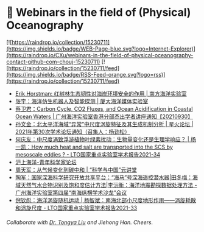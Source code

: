 # 🌊 Webinars in the field of (Physical) Oceanography

[![https://raindrop.io/collection/15230711](https://img.shields.io/badge/WEB-Page-blue.svg?logo=Internet-Explorer)](https://raindrop.io/CXu/webinars-in-the-field-of-physical-oceanography-contact-github-com-chouj-15230711) [![https://raindrop.io/collection/15230711/feed](https://img.shields.io/badge/RSS-Feed-orange.svg?logo=rss)](https://raindrop.io/collection/15230711/feed)

<!-- BLOG-POST-LIST:START -->
- [Erik Horstman: 红树林生态韧性对海岸环境安全的作用 | 南方海洋实验室](https://mp.weixin.qq.com/s/o0jJgEvvc-BgiPZQmfnnBA)
- [张宇：海洋仿生机器人及智能探测 | 厦大海洋媒体实验室](https://mp.weixin.qq.com/s/F2aJO1hWrH9uCLtB4TUnBw)
- [蔡卫君：Carbon Cycle, CO2 Fluxes, and Ocean Acidification in Coastal Ocean Waters | 广州海洋实验室香港分部杰出学者讲座通知【20210930】](https://mp.weixin.qq.com/s/Iqcj2Y5hDirpj2__77CP2Q)
- [孙文金：北太平洋海域“异常”中尺度涡旋特征及其生成机制分析 | 星火论坛 | 2021年第30次学术论坛通知（召集人：杨劲松）](https://mp.weixin.qq.com/s/EEEOuGIfvZ2MM7upPAK64A)
- [何庆友：中尺度涡致浮游植物叶绿素扰动：生物量变化还是生理学响应？ | 杨一凯：How much heat and salt are transported into the SCS by mesoscale eddies ? - LTO国家重点实验室学术报告2021-34](https://mp.weixin.qq.com/s/tnPCQZZQjyqz3RvFU7Ab1Q)
- [沪上海洋-青年科学家论坛](https://mp.weixin.qq.com/s/AtpTmsLUCdL_uyVvI7rUNA)
- [周天军：从气候变化到碳中和 | “科学与中国”云讲堂](https://mp.weixin.qq.com/s/khvDA0ZVdiIARKGWH9tmZQ)
- [陶军：国家深海科学研究开放共享平台：“海马”号深海遥控潜水器|田冬梅：海域天然气水合物识别及饱和度估计方法|李沅衡：海洋地震勘探数据处理方法 - 广州海洋实验室第四届“南海纵横学术沙龙”会议](https://mp.weixin.qq.com/s/28Zvn2u6mjKWmRAyRqhwPw)
- [倪钦彪：海洋涡旋随机运动 | 杨智斌：南海北部小尺度地形作用——涡旋耗散和涡旋尺度 - LTO国家重点实验室学术报告2021-33](https://mp.weixin.qq.com/s/vJtnzkIMcc0CPwBE8LtjXg)
<!-- BLOG-POST-LIST:END -->

###### Collaborate with [Dr. Tongya Liu](https://liutongya.github.io/) and Jiehong Han. Cheers.
